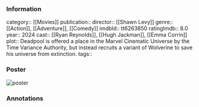 ### Information
category:: [[Movies]]
publication:: 
director:: [[Shawn Levy]]
genre:: [[Action]], [[Adventure]], [[Comedy]]
imdbId:: tt6263850
ratingImdb:: 8.0
year:: 2024
cast:: [[Ryan Reynolds]], [[Hugh Jackman]], [[Emma Corrin]]
plot:: Deadpool is offered a place in the Marvel Cinematic Universe by the Time Variance Authority, but instead recruits a variant of Wolverine to save his universe from extinction.
tags::


### Poster
![poster](https://m.media-amazon.com/images/M/MV5BZmQxZWM5MzgtY2EzZC00OGUxLWE0Y2EtMDIwOTFlNmQ5MWMyXkEyXkFqcGc@._V1_SX300.jpg)


### Annotations
